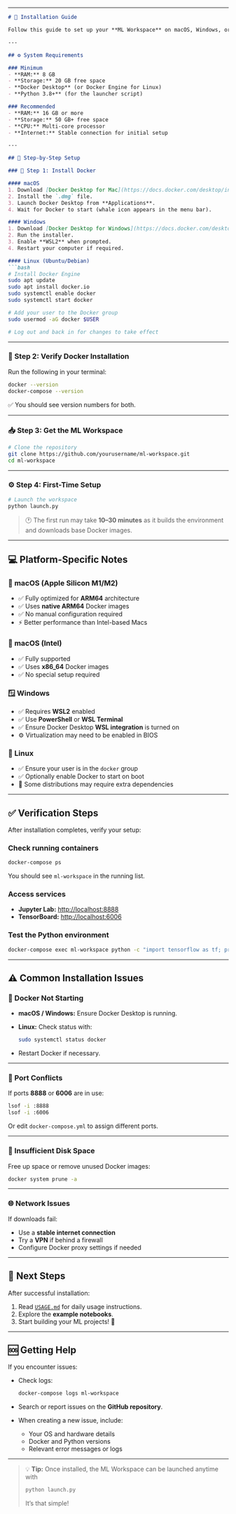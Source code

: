 #
---

````markdown
# 🧭 Installation Guide

Follow this guide to set up your **ML Workspace** on macOS, Windows, or Linux.

---

## ⚙️ System Requirements

### Minimum
- **RAM:** 8 GB  
- **Storage:** 20 GB free space  
- **Docker Desktop** (or Docker Engine for Linux)  
- **Python 3.8+** (for the launcher script)

### Recommended
- **RAM:** 16 GB or more  
- **Storage:** 50 GB+ free space  
- **CPU:** Multi-core processor  
- **Internet:** Stable connection for initial setup  

---

## 🚀 Step-by-Step Setup

### 🧩 Step 1: Install Docker

#### macOS
1. Download [Docker Desktop for Mac](https://docs.docker.com/desktop/install/mac-install/).  
2. Install the `.dmg` file.  
3. Launch Docker Desktop from **Applications**.  
4. Wait for Docker to start (whale icon appears in the menu bar).

#### Windows
1. Download [Docker Desktop for Windows](https://docs.docker.com/desktop/install/windows-install/).  
2. Run the installer.  
3. Enable **WSL2** when prompted.  
4. Restart your computer if required.

#### Linux (Ubuntu/Debian)
```bash
# Install Docker Engine
sudo apt update
sudo apt install docker.io
sudo systemctl enable docker
sudo systemctl start docker

# Add your user to the Docker group
sudo usermod -aG docker $USER

# Log out and back in for changes to take effect
````

---

### 🧾 Step 2: Verify Docker Installation

Run the following in your terminal:

```bash
docker --version
docker-compose --version
```

✅ You should see version numbers for both.

---

### 📥 Step 3: Get the ML Workspace

```bash
# Clone the repository
git clone https://github.com/yourusername/ml-workspace.git
cd ml-workspace
```

---

### ⚙️ Step 4: First-Time Setup

```bash
# Launch the workspace
python launch.py
```

> 🕐 The first run may take **10–30 minutes** as it builds the environment and downloads base Docker images.

---

## 💻 Platform-Specific Notes

### 🍎 macOS (Apple Silicon M1/M2)

* ✅ Fully optimized for **ARM64** architecture
* ✅ Uses **native ARM64** Docker images
* ✅ No manual configuration required
* ⚡ Better performance than Intel-based Macs

### 🍏 macOS (Intel)

* ✅ Fully supported
* ✅ Uses **x86_64** Docker images
* ✅ No special setup required

### 🪟 Windows

* ✅ Requires **WSL2** enabled
* ✅ Use **PowerShell** or **WSL Terminal**
* ✅ Ensure Docker Desktop **WSL integration** is turned on
* ⚙️ Virtualization may need to be enabled in BIOS

### 🐧 Linux

* ✅ Ensure your user is in the `docker` group
* ✅ Optionally enable Docker to start on boot
* 🧩 Some distributions may require extra dependencies

---

## ✅ Verification Steps

After installation completes, verify your setup:

### Check running containers

```bash
docker-compose ps
```

You should see `ml-workspace` in the running list.

### Access services

* **Jupyter Lab:** [http://localhost:8888](http://localhost:8888)
* **TensorBoard:** [http://localhost:6006](http://localhost:6006)

### Test the Python environment

```bash
docker-compose exec ml-workspace python -c "import tensorflow as tf; print('TensorFlow:', tf.__version__)"
```

---

## ⚠️ Common Installation Issues

### 🐳 Docker Not Starting

* **macOS / Windows:** Ensure Docker Desktop is running.
* **Linux:** Check status with:

  ```bash
  sudo systemctl status docker
  ```
* Restart Docker if necessary.

---

### 🔌 Port Conflicts

If ports **8888** or **6006** are in use:

```bash
lsof -i :8888
lsof -i :6006
```

Or edit `docker-compose.yml` to assign different ports.

---

### 💾 Insufficient Disk Space

Free up space or remove unused Docker images:

```bash
docker system prune -a
```

---

### 🌐 Network Issues

If downloads fail:

* Use a **stable internet connection**
* Try a **VPN** if behind a firewall
* Configure Docker proxy settings if needed

---

## 🚀 Next Steps

After successful installation:

1. Read [`USAGE.md`](USAGE.md) for daily usage instructions.
2. Explore the **example notebooks**.
3. Start building your ML projects! 🎯

---

## 🆘 Getting Help

If you encounter issues:

* Check logs:

  ```bash
  docker-compose logs ml-workspace
  ```
* Search or report issues on the **GitHub repository**.
* When creating a new issue, include:

  * Your OS and hardware details
  * Docker and Python versions
  * Relevant error messages or logs

---

> 💡 **Tip:** Once installed, the ML Workspace can be launched anytime with
>
> ```bash
> python launch.py
> ```
>
> It’s that simple!
